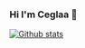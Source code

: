 ### Hi I'm Ceglaa 🧱

[![Github stats](https://github-readme-stats.vercel.app/api?username=ceglaa)](https://github.com/anuraghazra/github-readme-stats)
